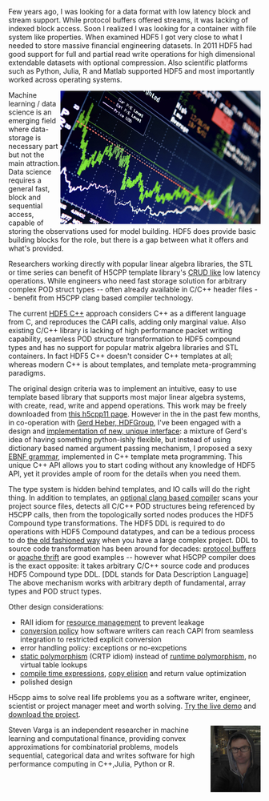 

Few years ago, I was looking for a data format with low latency block and stream support. While protocol buffers offered streams, it was lacking of indexed block access. Soon I realized I was looking for a container with file system like properties. When examined HDF5 I got very close to what I needed to store massive financial engineering datasets. In 2011 HDF5 had good support for full and partial read write operations for high dimensional extendable datasets with optional compression. Also scientific platforms such as Python, Julia, R and Matlab supported HDF5 and most importantly worked across operating systems.

<img src="../pix/financial_eng.jpg" alt="drawing" style="width:400px; float:right;"/>


Machine learning / data science is an emerging field where data-storage is necessary part but not the main attraction. Data science requires a general fast, block and sequential access, capable of storing the observations used for model building. HDF5 does provide basic building blocks for the role, but there is a gap between what it offers and what's provided.

<!--
number of functions
pt: 15, tbale: 10  data: 27 file: 36 error: 30  group: 27 ident: 30
--> 

Researchers working directly with popular linear algebra libraries, the STL or time series can benefit of H5CPP template library's [CRUD like][23] low latency operations. While engineers who need fast storage solution for arbitrary complex POD struct types -- often already available in C/C++ header files -- benefit from H5CPP clang based compiler technology.

The current [HDF5 C++][30] approach considers C++ as a different language from C, and reproduces the CAPI calls, adding only marginal value. Also  existing C/C++ library is lacking of high performance packet writing capability, seamless POD structure transformation to HDF5 compound types and has no support for popular matrix algebra libraries and STL containers. In fact HDF5 C++ doesn't consider  C++ templates at all; whereas modern C++ is about templates, and template meta-programming paradigms.

The original design criteria was to implement an intuitive, easy to use template based library that supports most major linear algebra systems,  with create, read, write and append operations. This work may be freely downloaded from [ this h5cpp11 page][1].
However in the in the past few months, in co-operation with [Gerd Heber, HDFGroup][3],  I've been  engaged with a design and [implementation of new, unique interface][2]: a mixture of Gerd's idea of having something python-ishly flexible, but instead of using dictionary based named argument passing mechanism, I proposed a sexy [EBNF grammar][6], implemented in C++ template meta programming.
This unique C++ API allows you to start coding without any knowledge of HDF5 API, yet it provides ample of room for the details when you need them.

The type system is hidden behind templates, and IO calls will do the right thing. In addition to templates, an [optional clang based compiler][5] scans your project source files, detects all C/C++ POD structures being referenced by H5CPP calls, then from the topologically sorted nodes produces the HDF5 Compound type transformations. The HDF5 DDL is required to do operations with HDF5 Compound datatypes, and can be a tedious process to do [the old fashioned way][40] when you have a large complex project. DDL to source code transformation has been around for decades: [protocol buffers][40] or [apache thrift][50] are good examples -- however what H5CPP compiler does is the exact opposite:
	it takes arbitrary C/C++ source code and produces HDF5 Compound type DDL. [DDL stands for Data Description Language]
The above mechanism works with arbitrary depth of fundamental, array types and POD struct types.

Other design considerations:
- RAII idiom for [resource management][10] to prevent leakage 
- [conversion policy][11] how software writers can reach CAPI from seamless integration to restricted explicit conversion
- error handling policy: exceptions or no-excpetions
- [static polymorphism][20] (CRTP idiom) instead of [runtime polymorphism][21], no virtual table lookups
- [compile time expressions][23], [copy elision][22] and return value optimization
- polished design

H5cpp aims to solve real life problems you as a software writer, engineer, scientist or project manager meet and worth solving.  [Try the live demo][100] and [download the project][4].


<img src="../pix/steve-varga.jpg" alt="drawing" style="width:100px; float:right; border-width: 0px 15px 0px 0px;"/>
Steven Varga is an independent researcher in machine learning and computational finance, providing convex approximations for combinatorial problems, models sequential, categorical data and writes software for high performance computing in C++,Julia, Python or R.



[1]: http://github.com/steven-varga/h5cpp11
[2]: http://h5cpp.ca
[3]: https://github.com/gheber
[4]: http://github.com/steven-varga/h5cpp
[5]: http://h5cpp.ca/compiler
[6]: https://en.wikipedia.org/wiki/Extended_Backus%E2%80%93Naur_form
[10]: http://sandbox.h5cpp.ca/md__home_steven_Documents_projects_h5cpp_docs_pages_conversion.html#link_raii_idiom
[11]: http://sandbox.h5cpp.ca/md__home_steven_Documents_projects_h5cpp_docs_pages_conversion.html#link_conversion_policy
[20]: https://en.wikipedia.org/wiki/Curiously_recurring_template_pattern
[21]: https://en.wikipedia.org/wiki/Virtual_method_table
[22]: https://en.wikipedia.org/wiki/Copy_elision
[23]: https://en.wikipedia.org/wiki/Create,_read,_update_and_delete
[23]: http://en.cppreference.com/w/cpp/language/constant_expression
[30]:https://support.hdfgroup.org/HDF5/doc/cpplus_RM/index.html
[40]: https://thrift.apache.org/
[41]: https://en.wikipedia.org/wiki/Protocol_Buffers
[50]: http://h5cpp.ca/compound_8c-example.html
[100]: http://h5cpp.ca/cgi/redirect.py


